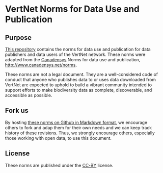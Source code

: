 # VertNet Norms for Data Use and Publication

## Purpose

[This repository](https://github.com/VertNet/norms-for-data-use) contains the norms for data use and publication for data publishers and data users of the VertNet network.  These norms were adapted from the [Canadensys](http://www.canadensys.net) Norms for data use and publication, <http://www.canadensys.net/norms>.

These norms are not a legal document. They are a well-considered code of conduct that anyone who publishes data to or uses data downloaded from VertNet are expected to uphold to build a vibrant community intended to support efforts to make biodiversity data as complete, discoverable, and accessible as possible.

## Fork us

By hosting [these norms on Github in Markdown format](https://github.com/VertNet/norms-for-data-use/blob/master/norms.md), we encourage others to fork and adap them for their own needs and we can keep track history of these revisions. Thus, we strongly encourage others, especially those working with open data, to use this document.

## License

These norms are published under the [CC-BY](http://creativecommons.org/licenses/by/3.0/) license.
